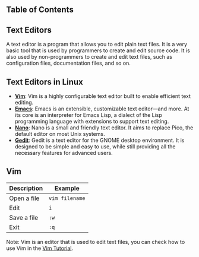 ## Table of Contents

## Text Editors

A text editor is a program that allows you to edit plain text files. It is a very basic tool that is used by programmers to create and edit source code. It is also used by non-programmers to create and edit text files, such as configuration files, documentation files, and so on.

## Text Editors in Linux

- [**Vim**](https://www.tutorialspoint.com/vim/index.htm): Vim is a highly configurable text editor built to enable efficient text editing.
- [**Emacs**](https://www.gnu.org/software/emacs/tour/): Emacs is an extensible, customizable text editor—and more. At its core is an interpreter for Emacs Lisp, a dialect of the Lisp programming language with extensions to support text editing.
- [**Nano**](https://www.tutorialspoint.com/how-to-use-nano-text-editor): Nano is a small and friendly text editor. It aims to replace Pico, the default editor on most Unix systems.
- [**Gedit**](): Gedit is a text editor for the GNOME desktop environment. It is designed to be simple and easy to use, while still providing all the necessary features for advanced users.

## Vim

| Description | Example        |
| ----------- | -------------- |
| Open a file | `vim filename` |
| Edit        | `i`            |
| Save a file | `:w`           |
| Exit        | `:q`           |

Note: Vim is an editor that is used to edit text files, you can check how to use Vim in the [Vim Tutorial](https://www.tutorialspoint.com/vim/index.htm).

